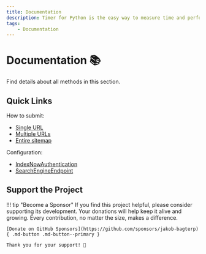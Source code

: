 ```yaml
---
title: Documentation
description: Timer for Python is the easy way to measure time and performance of your code. This comprehensive documentation includes code examples for beginners and advanced users.
tags:
    - Documentation
---
```


# Documentation 📚
Find details about all methods in this section.

## Quick Links
How to submit:

* [Single URL](methods/submit-single-url.md)
* [Multiple URLs](methods/submit-multiple-urls.md)
* [Entire sitemap](methods/submit-sitemap.md)

Configuration:

* [IndexNowAuthentication](configuration/authentication.md)
* [SearchEngineEndpoint](configuration/endpoint.md)

## Support the Project

!!! tip "Become a Sponsor"
    If you find this project helpful, please consider supporting its development. Your donations will help keep it alive and growing. Every contribution, no matter the size, makes a difference.

    [Donate on GitHub Sponsors](https://github.com/sponsors/jakob-bagterp){ .md-button .md-button--primary }

    Thank you for your support! 🙌
